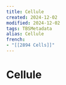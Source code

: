 ```yaml
---
title: Cellule
created: 2024-12-02
modified: 2024-12-02
tags: TBSMetadata
alias: Cellule
french:
- "[[2894 Cells]]"
---
```

# Cellule
